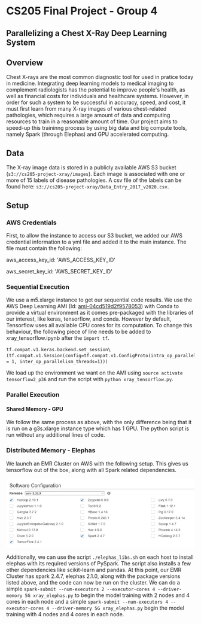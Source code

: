 # CS205 Final Project - Group 4
## Parallelizing a Chest X-Ray Deep Learning System

## Overview
Chest X-rays are the most common diagnostic tool for used in pratice today in medicine. Integrating deep learning models to medical imaging to complement radiologists has the potential to improve people's health, as well as financial costs for individuals and healthcare systems. However, in order for such a system to be successful in accuracy, speed, and cost, it must first learn from many X-ray images of various chest-related pathologies, which requires a large amount of data and computing resources to train in a reasonable amount of time. Our project aims to speed-up this traininng process by using big data and big compute tools, namely Spark (through Elephas) and GPU accelerated computing.


## Data
The X-ray image data is stored in a publicly available AWS S3 bucket (`s3://cs205-project-xray/images`). Each image is associated with one or more of 15 labels of disease pathologies. A csv file of the labels can be found here: `s3://cs205-project-xray/Data_Entry_2017_v2020.csv`.


## Setup

### AWS Credentials
First, to allow the instance to access our S3 bucket, we added our AWS credential information to a yml file and added it to the main instance. The file must contain the following: 

aws_access_key_id: 'AWS_ACCESS_KEY_ID'

aws_secret_key_id: 'AWS_SECRET_KEY_ID'

### Sequential Execution
We use a m5.xlarge instance to get our sequential code results. We use the AWS Deep Learning AMI (Id: [ami-04cd519d2f9578053](https://aws.amazon.com/marketplace/pp/Amazon-Web-Services-AWS-Deep-Learning-AMI-Ubuntu-1/B07Y43P7X5)) with Conda to provide a virtual environment as it comes pre-packaged with the libraries of our interest, like keras, tensorflow, and conda. However by default, Tensorflow uses all available CPU cores for its computation. To change this behaviour, the following piece of line needs to be added to xray_tensorflow.ipynb after the ```import tf```.
```
tf.compat.v1.keras.backend.set_session\
(tf.compat.v1.Session(config=tf.compat.v1.ConfigProto(intra_op_parallelism_threads = 1, inter_op_parallelism_threads=1)))
```
We load up the environment we want on the AMI using ```source activate tensorflow2_p36``` and run the script with ```python xray_tensorflow.py```.

### Parallel Execution
#### Shared Memory - GPU
We follow the same process as above, with the only difference being that it is run on a g3s.xlarge instance type which has 1 GPU. The python script is run without any additional lines of code.



### Distributed Memory - Elephas
We launch an EMR Cluster on AWS with the following setup. This gives us tensorflow out of the box, along with all Spark related dependencies.

![AWS EMR Configuration](docs/AWS_EMR_Config.jpg)

Additionally, we can use the script ```./elephas_libs.sh``` on each host to install elephas with its required versions of PySpark. The script also installs a few other dependencies like scikit-learn and pandas.
At this point, our EMR Cluster has spark 2.4.7, elephas 2.1.0, along with the package versions listed above, and the code can now be run on the cluster.
We can do a simple ```spark-submit --num-executors 2 --executor-cores 4 --driver-memory 5G xray_elephas.py``` to begin the model training with 2 nodes and 4 cores in each node and a simple ```spark-submit --num-executors 4 --executor-cores 4 --driver-memory 5G xray_elephas.py``` begin the model training with 4 nodes and 4 cores in each node.


